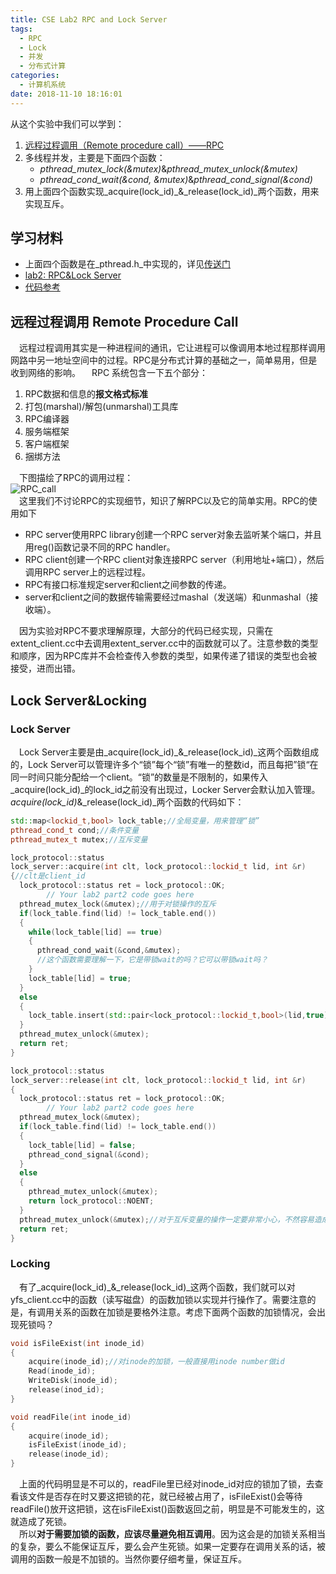 ```yaml
---
title: CSE Lab2 RPC and Lock Server
tags:
  - RPC
  - Lock
  - 并发
  - 分布式计算
categories:
  - 计算机系统
date: 2018-11-10 18:16:01
---
```




从这个实验中我们可以学到：    
1. [远程过程调用（Remote procedure call）——RPC](https://en.wikipedia.org/wiki/Remote_procedure_call)
2. 多线程并发，主要是下面四个函数：
    * _pthread_mutex_lock(&mutex)_&_pthread_mutex_unlock(&mutex)_
    * _pthread_cond_wait(&cond, &mutex)_&_pthread_cond_signal(&cond)_
3. 用上面四个函数实现_acquire(lock_id)_&_release(lock_id)_两个函数，用来实现互斥。

<!--more-->

## 学习材料
* 上面四个函数是在_pthread.h_中实现的，详见[传送门](http://pubs.opengroup.org/onlinepubs/7908799/xsh/pthread.h.html)  
* [lab2: RPC&Lock Server](https://ipads.se.sjtu.edu.cn/courses/cse/labs/Lab-2.html)  
* [代码参考](https://github.com/kururu002/CSE_Lab-MIT)

##  远程过程调用 Remote Procedure Call
&emsp;远程过程调用其实是一种进程间的通讯，它让进程可以像调用本地过程那样调用网路中另一地址空间中的过程。RPC是分布式计算的基础之一，简单易用，但是收到网络的影响。
&emsp;RPC 系统包含一下五个部分：
1. RPC数据和信息的**报文格式标准**
2. 打包(marshal)/解包(unmarshal)工具库
3. RPC编译器
4. 服务端框架
5. 客户端框架
6. 捆绑方法

&emsp;下图描绘了RPC的调用过程：  
![RPC_call](https://upload-images.jianshu.io/upload_images/7143349-a9db3c3c85194c6e.png)    
&emsp;这里我们不讨论RPC的实现细节，知识了解RPC以及它的简单实用。RPC的使用如下
* RPC server使用RPC library创建一个RPC server对象去监听某个端口，并且用reg()函数记录不同的RPC handler。
* RPC client创建一个RPC client对象连接RPC server（利用地址+端口），然后调用RPC server上的远程过程。
* RPC有接口标准规定server和client之间参数的传递。
* server和client之间的数据传输需要经过mashal（发送端）和unmashal（接收端）。

&emsp;因为实验对RPC不要求理解原理，大部分的代码已经实现，只需在extent_client.cc中去调用extent_server.cc中的函数就可以了。注意参数的类型和顺序，因为RPC库并不会检查传入参数的类型，如果传递了错误的类型也会被接受，进而出错。

## Lock Server&Locking
### Lock Server
&emsp;Lock Server主要是由_acquire(lock_id)_&_release(lock_id)_这两个函数组成的，Lock Server可以管理许多个“锁”每个“锁”有唯一的整数id，而且每把”锁“在同一时间只能分配给一个client。“锁”的数量是不限制的，如果传入_acquire(lock_id)_的lock_id之前没有出现过，Locker Server会默认加入管理。_acquire(lock_id)_&_release(lock_id)_两个函数的代码如下：
```c++
std::map<lockid_t,bool> lock_table;//全局变量，用来管理“锁”
pthread_cond_t cond;//条件变量
pthread_mutex_t mutex;//互斥变量

lock_protocol::status
lock_server::acquire(int clt, lock_protocol::lockid_t lid, int &r)
{//clt是client_id
  lock_protocol::status ret = lock_protocol::OK;
        // Your lab2 part2 code goes here
  pthread_mutex_lock(&mutex);//用于对锁操作的互斥
  if(lock_table.find(lid) != lock_table.end())
  { 
    while(lock_table[lid] == true)
    {
      pthread_cond_wait(&cond,&mutex);
      //这个函数需要理解一下，它是带锁wait的吗？它可以带锁wait吗？
    }
    lock_table[lid] = true;
  }
  else
  {
    lock_table.insert(std::pair<lock_protocol::lockid_t,bool>(lid,true));
  }
  pthread_mutex_unlock(&mutex);
  return ret;
}

lock_protocol::status
lock_server::release(int clt, lock_protocol::lockid_t lid, int &r)
{
  lock_protocol::status ret = lock_protocol::OK;
        // Your lab2 part2 code goes here
  pthread_mutex_lock(&mutex);
  if(lock_table.find(lid) != lock_table.end())
  {
    lock_table[lid] = false;
    pthread_cond_signal(&cond);
  }
  else
  {
    pthread_mutex_unlock(&mutex);
    return lock_protocol::NOENT;
  }
  pthread_mutex_unlock(&mutex);//对于互斥变量的操作一定要非常小心，不然容易造成饥饿或死锁。
  return ret;
}
```
### Locking
&emsp;有了_acquire(lock_id)_&_release(lock_id)_这两个函数，我们就可以对yfs_client.cc中的函数（读写磁盘）的函数加锁以实现并行操作了。需要注意的是，有调用关系的函数在加锁是要格外注意。考虑下面两个函数的加锁情况，会出现死锁吗？    
```c++
void isFileExist(int inode_id)
{
    acquire(inode_id);//对inode的加锁，一般直接用inode number做id
    Read(inode_id);
    WriteDisk(inode_id);
    release(inod_id);
}

void readFile(int inode_id)
{
    acquire(inode_id);
    isFileExist(inode_id);
    release(inode_id);
}
```
&emsp;上面的代码明显是不可以的，readFile里已经对inode_id对应的锁加了锁，去查看该文件是否存在时又要这把锁的花，就已经被占用了，isFileExist()会等待readFile()放开这把锁，这在isFileExist()函数返回之前，明显是不可能发生的，这就造成了死锁。    
&emsp;所以**对于需要加锁的函数，应该尽量避免相互调用**。因为这会是的加锁关系相当的复杂，要么不能保证互斥，要么会产生死锁。如果一定要存在调用关系的话，被调用的函数一般是不加锁的。当然你要仔细考量，保证互斥。
